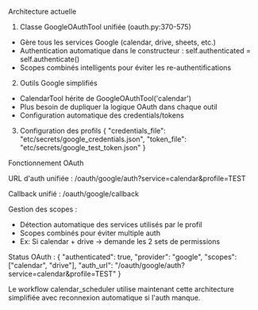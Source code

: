 Architecture actuelle

  1. Classe GoogleOAuthTool unifiée (oauth.py:370-575)
  - Gère tous les services Google (calendar, drive, sheets, etc.)
  - Authentication automatique dans le constructeur : self.authenticated = self.authenticate()
  - Scopes combinés intelligents pour éviter les re-authentifications

  2. Outils Google simplifiés
  - CalendarTool hérite de GoogleOAuthTool('calendar')
  - Plus besoin de dupliquer la logique OAuth dans chaque outil
  - Configuration automatique des credentials/tokens

  3. Configuration des profils
  {
    "credentials_file": "etc/secrets/google_credentials.json",
    "token_file": "etc/secrets/google_test_token.json"
  }

  Fonctionnement OAuth

  URL d'auth unifiée : /oauth/google/auth?service=calendar&profile=TEST

  Callback unifié : /oauth/google/callback

  Gestion des scopes :
  - Détection automatique des services utilisés par le profil
  - Scopes combinés pour éviter multiple auth
  - Ex: Si calendar + drive → demande les 2 sets de permissions

  Status OAuth :
  {
    "authenticated": true,
    "provider": "google",
    "scopes": ["calendar", "drive"],
    "auth_url": "/oauth/google/auth?service=calendar&profile=TEST"
  }

  Le workflow calendar_scheduler utilise maintenant cette architecture simplifiée avec reconnexion
  automatique si l'auth manque.